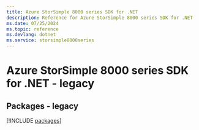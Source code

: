 ```yaml
---
title: Azure StorSimple 8000 series SDK for .NET
description: Reference for Azure StorSimple 8000 series SDK for .NET
ms.date: 07/25/2024
ms.topic: reference
ms.devlang: dotnet
ms.service: storsimple8000series
---
```

# Azure StorSimple 8000 series SDK for .NET - legacy
## Packages - legacy
[!INCLUDE [packages](storsimple-8000-series-index.md)]